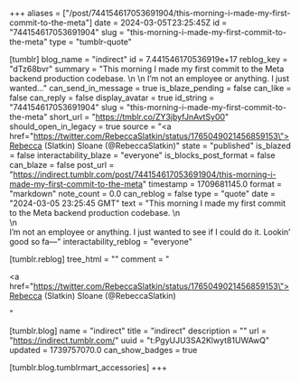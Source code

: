 +++
aliases = ["/post/744154617053691904/this-morning-i-made-my-first-commit-to-the-meta"]
date = 2024-03-05T23:25:45Z
id = "744154617053691904"
slug = "this-morning-i-made-my-first-commit-to-the-meta"
type = "tumblr-quote"

[tumblr]
blog_name = "indirect"
id = 7.441546170536919e+17
reblog_key = "dTz68bvr"
summary = "This morning I made my first commit to the Meta backend production codebase. \n \n I’m not an employee or anything. I just wanted..."
can_send_in_message = true
is_blaze_pending = false
can_like = false
can_reply = false
display_avatar = true
id_string = "744154617053691904"
slug = "this-morning-i-made-my-first-commit-to-the-meta"
short_url = "https://tmblr.co/ZY3jbyfJnAvtSy00"
should_open_in_legacy = true
source = "<a href=\"https://twitter.com/RebeccaSlatkin/status/1765049021456859153\">Rebecca (Slatkin) Sloane (@RebeccaSlatkin)</a>"
state = "published"
is_blazed = false
interactability_blaze = "everyone"
is_blocks_post_format = false
can_blaze = false
post_url = "https://indirect.tumblr.com/post/744154617053691904/this-morning-i-made-my-first-commit-to-the-meta"
timestamp = 1709681145.0
format = "markdown"
note_count = 0.0
can_reblog = false
type = "quote"
date = "2024-03-05 23:25:45 GMT"
text = "This morning I made my first commit to the Meta backend production codebase. \n<br/>\n<br/>I&rsquo;m not an employee or anything. I just wanted to see if I could do it. Lookin&rsquo; good so fa&mdash;"
interactability_reblog = "everyone"

[tumblr.reblog]
tree_html = ""
comment = "<p><a href=\"https://twitter.com/RebeccaSlatkin/status/1765049021456859153\">Rebecca (Slatkin) Sloane (@RebeccaSlatkin)</a></p>"

[tumblr.blog]
name = "indirect"
title = "indirect"
description = ""
url = "https://indirect.tumblr.com/"
uuid = "t:PgyUJU3SA2Klwyt81UWAwQ"
updated = 1739757070.0
can_show_badges = true

[tumblr.blog.tumblrmart_accessories]
+++

